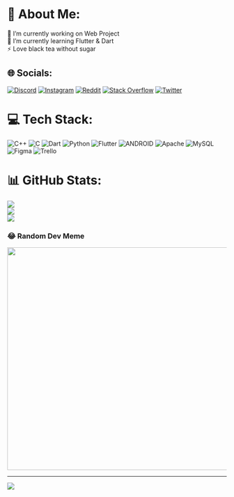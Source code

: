 # 💫 About Me:
🔭 I’m currently working on Web Project<br>🌱 I’m currently learning Flutter & Dart<br>⚡ Love black tea without sugar


## 🌐 Socials:
[![Discord](https://img.shields.io/badge/Discord-%237289DA.svg?logo=discord&logoColor=white)](https://discord.gg/Bodick#2682) [![Instagram](https://img.shields.io/badge/Instagram-%23E4405F.svg?logo=Instagram&logoColor=white)](https://instagram.com/petro4ich) [![Reddit](https://img.shields.io/badge/Reddit-%23FF4500.svg?logo=Reddit&logoColor=white)](https://reddit.com/user/Super_Disaster_979) [![Stack Overflow](https://img.shields.io/badge/-Stackoverflow-FE7A16?logo=stack-overflow&logoColor=white)](https://stackoverflow.com/users/21034812) [![Twitter](https://img.shields.io/badge/Twitter-%231DA1F2.svg?logo=Twitter&logoColor=white)](https://twitter.com/@petro4ich) 

# 💻 Tech Stack:
![C++](https://img.shields.io/badge/c++-%2300599C.svg?style=for-the-badge&logo=c%2B%2B&logoColor=white) ![C](https://img.shields.io/badge/c-%2300599C.svg?style=for-the-badge&logo=c&logoColor=white) ![Dart](https://img.shields.io/badge/dart-%230175C2.svg?style=for-the-badge&logo=dart&logoColor=white) ![Python](https://img.shields.io/badge/python-3670A0?style=for-the-badge&logo=python&logoColor=ffdd54) ![Flutter](https://img.shields.io/badge/Flutter-%2302569B.svg?style=for-the-badge&logo=Flutter&logoColor=white) ![ANDROID](https://img.shields.io/badge/android-%2320232a.svg?style=for-the-badge&logo=android&logoColor=%a4c639) ![Apache](https://img.shields.io/badge/apache-%23D42029.svg?style=for-the-badge&logo=apache&logoColor=white) ![MySQL](https://img.shields.io/badge/mysql-%2300f.svg?style=for-the-badge&logo=mysql&logoColor=white) 	![Figma](https://img.shields.io/badge/figma-%23F24E1E.svg?style=for-the-badge&logo=figma&logoColor=white) ![Trello](https://img.shields.io/badge/Trello-%23026AA7.svg?style=for-the-badge&logo=Trello&logoColor=white)
# 📊 GitHub Stats:
![](https://github-readme-stats.vercel.app/api?username=Gammarase&theme=dark&hide_border=true&include_all_commits=true&count_private=true)<br/>
![](https://github-readme-streak-stats.herokuapp.com/?user=Gammarase&theme=dark&hide_border=true)<br/>
![](https://github-readme-stats.vercel.app/api/top-langs/?username=Gammarase&theme=dark&hide_border=true&include_all_commits=true&count_private=true&layout=compact)

### 😂 Random Dev Meme
<img src="https://random-memer.herokuapp.com/" width="512px"/>

---
[![](https://visitcount.itsvg.in/api?id=Gammarase&icon=0&color=0)](https://visitcount.itsvg.in)
